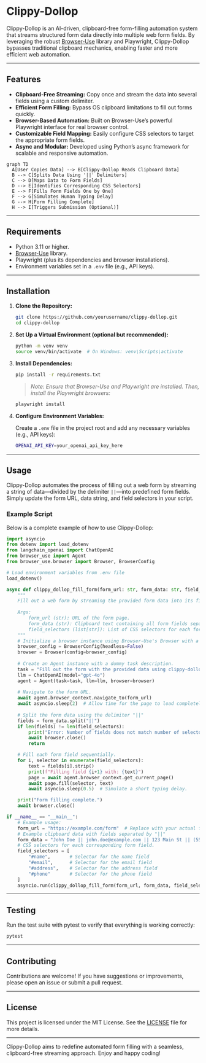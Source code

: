 # Clippy-Dollop

Clippy-Dollop is an AI-driven, clipboard-free form-filling automation system that streams structured form data directly into multiple web form fields. By leveraging the robust [Browser-Use](https://github.com/browser-use/browser-use) library and Playwright, Clippy-Dollop bypasses traditional clipboard mechanics, enabling faster and more efficient web automation.

---

## Features

- **Clipboard-Free Streaming:** Copy once and stream the data into several fields using a custom delimiter.
- **Efficient Form Filling:** Bypass OS clipboard limitations to fill out forms quickly.
- **Browser-Based Automation:** Built on Browser-Use’s powerful Playwright interface for real browser control.
- **Customizable Field Mapping:** Easily configure CSS selectors to target the appropriate form fields.
- **Async and Modular:** Developed using Python’s async framework for scalable and responsive automation.

```mermaid
graph TD
  A[User Copies Data] --> B[Clippy-Dollop Reads Clipboard Data]
  B --> C[Splits Data Using '||' Delimiters]
  C --> D[Maps Data to Form Fields]
  D --> E[Identifies Corresponding CSS Selectors]
  E --> F[Fills Form Fields One by One]
  F --> G[Simulates Human Typing Delay]
  G --> H[Form Filling Complete]
  H --> I[Triggers Submission (Optional)]
```

---

## Requirements

- Python 3.11 or higher.
- [Browser-Use](https://github.com/browser-use/browser-use) library.
- Playwright (plus its dependencies and browser installations).
- Environment variables set in a `.env` file (e.g., API keys).

---

## Installation

1. **Clone the Repository:**

   ```bash
   git clone https://github.com/yourusername/clippy-dollop.git
   cd clippy-dollop
   ```

2. **Set Up a Virtual Environment (optional but recommended):**

   ```bash
   python -m venv venv
   source venv/bin/activate  # On Windows: venv\Scripts\activate
   ```

3. **Install Dependencies:**

   ```bash
   pip install -r requirements.txt
   ```

   > *Note: Ensure that Browser-Use and Playwright are installed. Then, install the Playwright browsers:*
   >
   ```bash
   playwright install
   ```

4. **Configure Environment Variables:**

   Create a `.env` file in the project root and add any necessary variables (e.g., API keys):

   ```bash
   OPENAI_API_KEY=your_openai_api_key_here
   ```

---

## Usage

Clippy-Dollop automates the process of filling out a web form by streaming a string of data—divided by the delimiter `||`—into predefined form fields. Simply update the form URL, data string, and field selectors in your script.

### Example Script

Below is a complete example of how to use Clippy-Dollop:

```python
import asyncio
from dotenv import load_dotenv
from langchain_openai import ChatOpenAI
from browser_use import Agent
from browser_use.browser import Browser, BrowserConfig

# Load environment variables from .env file
load_dotenv()

async def clippy_dollop_fill_form(form_url: str, form_data: str, field_selectors: list[str]) -> None:
    """
    Fill out a web form by streaming the provided form data into its fields.
    
    Args:
        form_url (str): URL of the form page.
        form_data (str): Clipboard text containing all form fields separated by the delimiter "||".
        field_selectors (list[str]): List of CSS selectors for each form field (in order).
    """
    # Initialize a browser instance using Browser-Use's Browser with a custom configuration.
    browser_config = BrowserConfig(headless=False)
    browser = Browser(config=browser_config)
    
    # Create an Agent instance with a dummy task description.
    task = "Fill out the form with the provided data using clippy-dollop method."
    llm = ChatOpenAI(model="gpt-4o")
    agent = Agent(task=task, llm=llm, browser=browser)
    
    # Navigate to the form URL.
    await agent.browser_context.navigate_to(form_url)
    await asyncio.sleep(2)  # Allow time for the page to load completely.
    
    # Split the form data using the delimiter "||"
    fields = form_data.split("||")
    if len(fields) != len(field_selectors):
        print("Error: Number of fields does not match number of selectors.")
        await browser.close()
        return

    # Fill each form field sequentially.
    for i, selector in enumerate(field_selectors):
        text = fields[i].strip()
        print(f"Filling field {i+1} with: {text}")
        page = await agent.browser_context.get_current_page()
        await page.fill(selector, text)
        await asyncio.sleep(0.5)  # Simulate a short typing delay.

    print("Form filling complete.")
    await browser.close()

if __name__ == "__main__":
    # Example usage:
    form_url = "https://example.com/form"  # Replace with your actual form URL
    # Example clipboard data with fields separated by "||"
    form_data = "John Doe || john.doe@example.com || 123 Main St || (555) 123-4567"
    # CSS selectors for each corresponding form field.
    field_selectors = [
        "#name",       # Selector for the name field
        "#email",      # Selector for the email field
        "#address",    # Selector for the address field
        "#phone"       # Selector for the phone field
    ]
    asyncio.run(clippy_dollop_fill_form(form_url, form_data, field_selectors))
```

---

## Testing

Run the test suite with pytest to verify that everything is working correctly:

```bash
pytest
```

---

## Contributing

Contributions are welcome! If you have suggestions or improvements, please open an issue or submit a pull request.

---

## License

This project is licensed under the MIT License. See the [LICENSE](LICENSE) file for more details.

---

Clippy-Dollop aims to redefine automated form filling with a seamless, clipboard-free streaming approach. Enjoy and happy coding!
